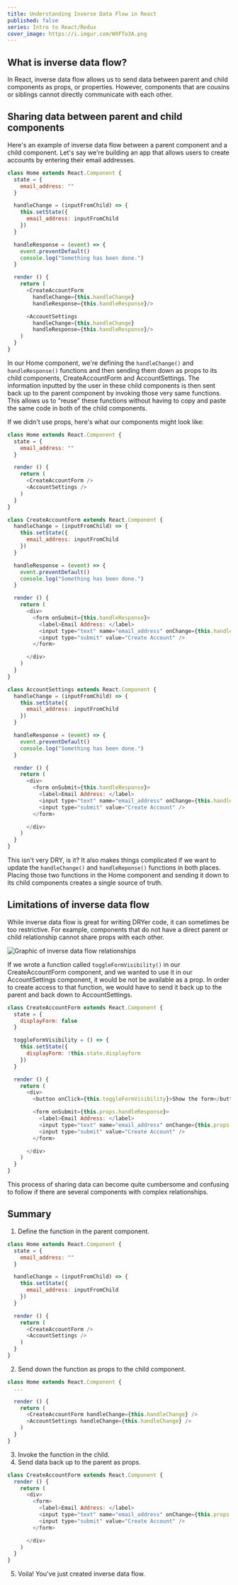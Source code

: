 ```yaml
---
title: Understanding Inverse Data Flow in React
published: false
series: Intro to React/Redux
cover_image: https://i.imgur.com/WXFTo3A.png
---
```


## What is inverse data flow?
In React, inverse data flow allows us to send data between parent and child components as props, or properties. However, components that are cousins or siblings cannot directly communicate with each other.

## Sharing data between parent and child components
Here's an example of inverse data flow between a parent component and a child component. Let's say we're building an app that allows users to create accounts by entering their email addresses.

```javascript
class Home extends React.Component {
  state = {
    email_address: ""
  }

  handleChange = (inputFromChild) => {
    this.setState({
      email_address: inputFromChild
    })
  }

  handleResponse = (event) => {
    event.preventDefault()
    console.log("Something has been done.")
  }

  render () {
    return (
      <CreateAccountForm
        handleChange={this.handleChange}
        handleResponse={this.handleResponse}/>

      <AccountSettings
        handleChange={this.handleChange}
        handleResponse={this.handleResponse}/>
    )
  }
}
```

In our Home component, we're defining the `handleChange()` and `handleResponse()` functions and then sending them down as props to its child components, CreateAccountForm and AccountSettings. The information inputted by the user in these child components is then sent back up to the parent component by invoking those very same functions. This allows us to "reuse" these functions without having to copy and paste the same code in both of the child components.

If we didn't use props, here's what our components might look like:

```javascript
class Home extends React.Component {
  state = {
    email_address: ""
  }

  render () {
    return (
      <CreateAccountForm />
      <AccountSettings />
    )
  }
}

class CreateAccountForm extends React.Component {
  handleChange = (inputFromChild) => {
    this.setState({
      email_address: inputFromChild
    })
  }

  handleResponse = (event) => {
    event.preventDefault()
    console.log("Something has been done.")
  }

  render () {
    return (
      <div>
        <form onSubmit={this.handleResponse}>
          <label>Email Address: </label>
          <input type="text" name="email_address" onChange={this.handleChange} />
          <input type="submit" value="Create Account" />
        </form>

      </div>
    )
  }
}

class AccountSettings extends React.Component {
  handleChange = (inputFromChild) => {
    this.setState({
      email_address: inputFromChild
    })
  }

  handleResponse = (event) => {
    event.preventDefault()
    console.log("Something has been done.")
  }

  render () {
    return (
      <div>
        <form onSubmit={this.handleResponse}>
          <label>Email Address: </label>
          <input type="text" name="email_address" onChange={this.handleChange} />
          <input type="submit" value="Create Account" />
        </form>

      </div>
    )
  }
}
```

This isn't very DRY, is it? It also makes things complicated if we want to update the `handleChange()` and `handleReponse()` functions in both places. Placing those two functions in the Home component and sending it down to its child components creates a single source of truth.

## Limitations of inverse data flow
While inverse data flow is great for writing DRYer code, it can sometimes be too restrictive. For example, components that do not have a direct parent or child relationship cannot share props with each other.

![Graphic of inverse data flow relationships](https://i.imgur.com/2Q4IGp4.png)

If we wrote a function called `toggleFormVisibility()` in our CreateAccountForm component, and we wanted to use it in our AccountSettings component, it would be not be available as a prop. In order to create access to that function, we would have to send it back up to the parent and back down to AccountSettings.

```javascript
class CreateAccountForm extends React.Component {
  state = {
    displayForm: false
  }

  toggleFormVisibility = () => {
    this.setState({
      displayForm: !this.state.displayform
    })
  }

  render () {
    return (
      <div>
        <button onClick={this.toggleFormVisibility}>Show the form</button>

        <form onSubmit={this.props.handleResponse}>
          <label>Email Address: </label>
          <input type="text" name="email_address" onChange={this.props.handleChange} />
          <input type="submit" value="Create Account" />
        </form>

      </div>
    )
  }
}
```

This process of sharing data can become quite cumbersome and confusing to follow if there are several components with complex relationships.

## Summary
1) Define the function in the parent component.

```javascript
class Home extends React.Component {
  state = {
    email_address: ""
  }

  handleChange = (inputFromChild) => {
    this.setState({
      email_address: inputFromChild
    })
  }

  render () {
    return (
      <CreateAccountForm />
      <AccountSettings />
    )
  }
}
```

2) Send down the function as props to the child component.

```javascript
class Home extends React.Component {
  ...

  render () {
    return (
      <CreateAccountForm handleChange={this.handleChange} />
      <AccountSettings handleChange={this.handleChange} />
    )
  }
}
```

3) Invoke the function in the child.
4) Send data back up to the parent as props.

```javascript
class CreateAccountForm extends React.Component {
  render () {
    return (
      <div>
        <form>
          <label>Email Address: </label>
          <input type="text" name="email_address" onChange={this.props.handleChange} />
          <input type="submit" value="Create Account" />
        </form>

      </div>
    )
  }
}
```

5) Voila! You've just created inverse data flow.